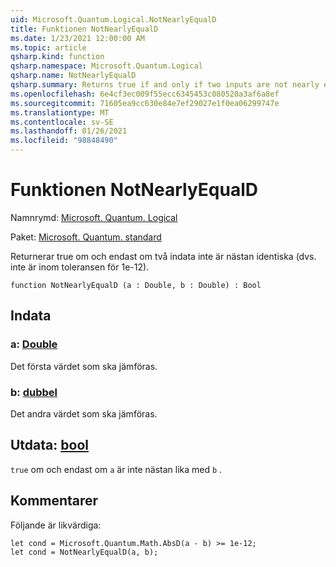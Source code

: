 ```yaml
---
uid: Microsoft.Quantum.Logical.NotNearlyEqualD
title: Funktionen NotNearlyEqualD
ms.date: 1/23/2021 12:00:00 AM
ms.topic: article
qsharp.kind: function
qsharp.namespace: Microsoft.Quantum.Logical
qsharp.name: NotNearlyEqualD
qsharp.summary: Returns true if and only if two inputs are not nearly equal (that is, are not within a tolerance of 1e-12).
ms.openlocfilehash: 6e4cf3ec009f55ecc6345453c080520a3af6a8ef
ms.sourcegitcommit: 71605ea9cc630e84e7ef29027e1f0ea06299747e
ms.translationtype: MT
ms.contentlocale: sv-SE
ms.lasthandoff: 01/26/2021
ms.locfileid: "98848490"
---
```

# <a name="notnearlyequald-function"></a>Funktionen NotNearlyEqualD

Namnrymd: [Microsoft. Quantum. Logical](xref:Microsoft.Quantum.Logical)

Paket: [Microsoft. Quantum. standard](https://nuget.org/packages/Microsoft.Quantum.Standard)


Returnerar true om och endast om två indata inte är nästan identiska (dvs. inte är inom toleransen för 1e-12).

```qsharp
function NotNearlyEqualD (a : Double, b : Double) : Bool
```


## <a name="input"></a>Indata

### <a name="a--double"></a>a: [Double](xref:microsoft.quantum.lang-ref.double)

Det första värdet som ska jämföras.


### <a name="b--double"></a>b: [dubbel](xref:microsoft.quantum.lang-ref.double)

Det andra värdet som ska jämföras.



## <a name="output--bool"></a>Utdata: [bool](xref:microsoft.quantum.lang-ref.bool)

`true` om och endast om `a` är inte nästan lika med `b` .

## <a name="remarks"></a>Kommentarer

Följande är likvärdiga:

```qsharp
let cond = Microsoft.Quantum.Math.AbsD(a - b) >= 1e-12;
let cond = NotNearlyEqualD(a, b);
```